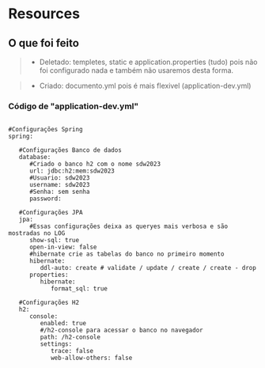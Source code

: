 # Resources
## O que foi feito
> - Deletado: templetes, static e application.properties (tudo)
pois não foi configurado nada e também não usaremos desta forma.

> - Criado: documento.yml pois é mais flexivel (application-dev.yml)

### Código de "application-dev.yml"

```

#Configurações Spring
spring:

   #Configurações Banco de dados
   database:
      #Criado o banco h2 com o nome sdw2023
      url: jdbc:h2:mem:sdw2023
      #Usuario: sdw2023
      username: sdw2023
      #Senha: sem senha
      password:
   
   #Configurações JPA
   jpa:
      #Essas configurações deixa as queryes mais verbosa e são mostradas no LOG
      show-sql: true
      open-in-view: false
      #hibernate crie as tabelas do banco no primeiro momento
      hibernate:
         ddl-auto: create # validate / update / create / create - drop
      properties:
         hibernate:
            format_sql: true
            
   #Configurações H2
   h2:
      console:
         enabled: true
         #/h2-console para acessar o banco no navegador
         path: /h2-console
         settings:
            trace: false
            web-allow-others: false
            
```